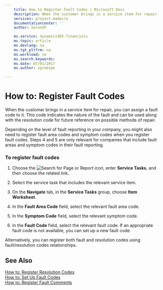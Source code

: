```yaml
---
    title: How to Register Fault Codes | Microsoft Docs
    description: When the customer brings in a service item for repair, you can assign a fault code to it. This code indicates the nature of the fault and can be used along with the resolution code for future reference on possible methods of repair.
    services: project-madeira
    documentationcenter: ''
    author: SorenGP

    ms.service: dynamics365-financials
    ms.topic: article
    ms.devlang: na
    ms.tgt_pltfrm: na
    ms.workload: na
    ms.search.keywords:
    ms.date: 07/01/2017
    ms.author: sgroespe

---
```

# How to: Register Fault Codes
When the customer brings in a service item for repair, you can assign a fault code to it. This code indicates the nature of the fault and can be used along with the resolution code for future reference on possible methods of repair.  
  
 Depending on the level of fault reporting in your company, you might also need to register fault area codes and symptom codes when you register fault codes. Steps 4 and 5 are only relevant for companies that include fault areas and symptom codes in their fault reporting.  
  
### To register fault codes  
  
1.  Choose the ![Search for Page or Report](media/ui-search/search_small.png "Search for Page or Report icon") icon, enter **Service Tasks**, and then choose the related link.  
  
2.  Select the service task that includes the relevant service item.  
  
3.  On the **Navigate** tab, in the **Service Tasks** group, choose **Item Worksheet**.  
  
4.  In the **Fault Area Code** field, select the relevant fault area code.  
  
5.  In the **Symptom Code** field, select the relevant symptom code.  
  
6.  In the **Fault Code** field, select the relevant fault code. If an appropriate fault code is not available, you can set up a new fault code.  
  
 Alternatively, you can register both fault and resolution codes using fault/resolution codes relationships.  
  
## See Also  
 [How to: Register Resolution Codes](../how-to-register-resolution-codes.md)   
 [How to: Set Up Fault Codes](../how-to-set-up-fault-codes.md)   
 [How to: Register Fault Comments](../how-to-register-fault-comments.md)